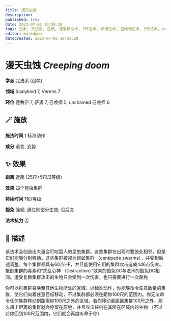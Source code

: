 ```yaml
---
title: 漫天虫蚀
description: 
published: true
date: 2023-07-03 19:59:28
tags: 法术, 咒法系, 召唤, 德鲁伊法术, 7环法术, 萨满法术, 召唤师法术, 5环法术, unchained 召唤师法术, 6环法术, Scalykind, Vermin
editor: markdown
dateCreated: 2023-07-03 19:59:28
---
```


# **漫天虫蚀** *Creeping doom*

**学派** 咒法系 (召唤) 

**领域** Scalykind 7, Vermin 7

**环位** 德鲁伊 7, 萨满 7, 召唤师 5, unchained 召唤师 6

## 🪄 施放

**施法时间** 1 标准动作

**成分** 语言, 姿势

## ✨ 效果  

**距离** 近距 (25尺+5尺/2等级) 

**效果** 四个昆虫集群 

**持续时间** 1轮/等级 

**豁免** 强韧, 通过则部分生效; 见后文

**法术抗力** 否

## 📖 描述

该法术会创造出大量会叮咬蜇人的昆虫集群。这些集群在出现时要彼此相邻，但是它们能够分别移动。这些集群被视为蜈蚣集群 （centipede swarms），并受到后述调整。每个集群都具有60点HP，并且能使用它们的集群攻击造成4d6点伤害。抵御集群的毒素和“扰乱心神 （Distraction）”效果的豁免DC与法术的豁免DC相同。遭受复数集群攻击的生物只会受到一次伤害，也只需要进行一次豁免

你可以将集群召唤至其他生物所处的区域。以标准动作，你能够命令任意数量的集群，使它们向着任意目标移动，不过集群都必须在距你100尺的范围内。你无法命令任何集群移动到距离你100尺之外的区域，若你移动至距离集群100尺之外，那么超出距离的集群就会停留在原地，并且攻击任何在其所在区域内的生物 （不过若你回到100尺范围内，它们就会再度听命于你）
    